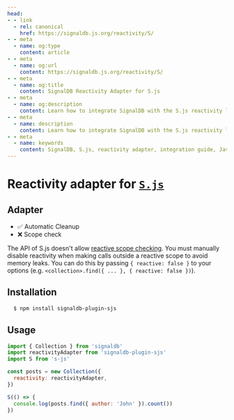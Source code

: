 ```yaml
---
head:
- - link
  - rel: canonical
    href: https://signaldb.js.org/reactivity/S/
- - meta
  - name: og:type
    content: article
- - meta
  - name: og:url
    content: https://signaldb.js.org/reactivity/S/
- - meta
  - name: og:title
    content: SignalDB Reactivity Adapter for S.js
- - meta
  - name: og:description
    content: Learn how to integrate SignalDB with the S.js reactivity library. This guide covers installation, usage, and how to handle scope limitations with S.js.
- - meta
  - name: description
    content: Learn how to integrate SignalDB with the S.js reactivity library. This guide covers installation, usage, and how to handle scope limitations with S.js.
- - meta
  - name: keywords
    content: SignalDB, S.js, reactivity adapter, integration guide, JavaScript, reactive scope, memory leaks, real-time updates, npm package, collection setup
---
```

# Reactivity adapter for [`S.js`](https://github.com/adamhaile/S)

## Adapter

* ✅ Automatic Cleanup
* ❌ Scope check

The API of S.js doesn't allow [reactive scope checking](/reactivity/#reactivity-libraries).
You must manually disable reactivity when making calls outside a reactive scope to avoid memory leaks. You can do this by passing `{ reactive: false }` to your options (e.g. `<collection>.find({ ... }, { reactive: false })`).

## Installation

```bash
  $ npm install signaldb-plugin-sjs
```

## Usage

```js
import { Collection } from 'signaldb'
import reactivityAdapter from 'signaldb-plugin-sjs'
import S from 's-js'

const posts = new Collection({
  reactivity: reactivityAdapter,
})

S(() => {
  console.log(posts.find({ author: 'John' }).count())
})
```
